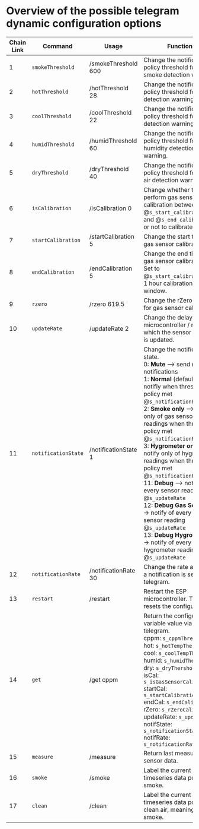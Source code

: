 # Overview of the possible telegram dynamic configuration options

Chain Link |Command | Usage | Function | Variable update | Unit
-------- | -------- | -------- | -------- | -------- | --------
1 | `smokeThreshold` | /smokeThreshold 600   | Change the notification policy threshold for smoke detection warning.   | `s_cppmThreshold` | PPM
2 | `hotThreshold` | /hotThreshold 28   | Change the notification policy threshold for heat detection warning.  | `s_hotTempThershold` | °C
3 | `coolThreshold` | /coolThreshold 22   | Change the notification policy threshold for cold detection warning.  | `s_coolTempThershold` | °C
4 | `humidThreshold` | /humidThreshold 60   | Change the notification policy threshold for humidity detection warning.  | `s_humidThershold` | %
5 | `dryThreshold` | /dryThreshold 40   | Change the notification policy threshold for dry air detection warning.  | `s_dryThershold` | %
6 | `isCalibration` | /isCalibration 0   | Change whether to perform gas sensor calibration between <br /> @`s_start_calibration` and @`s_end_calibration` or not to calibrate. | `s_isGasSensorCalibration` | _bool_
7 | `startCalibration` | /startCalibration 5   | Change the start time for gas sensor calibration. | `s_startCalibration` | Hour
8 | `endCalibration` | /endCalibration 5   | Change the end time for gas sensor calibration. <br /> Set to @`s_start_calibration` for 1 hour calibration window. | `s_endCalibration` | Hour
9 | `rzero` | /rzero 619.5   | Change the rZero value for gas sensor calibration. | `s_rZeroCalibration` | Ohm
10 | `updateRate` | /updateRate 2   | Change the delay for the microcontroller / rate at which the sensor reading is updated. | `s_updateRate` | Hz
11 | `notificationState` | /notificationState 1  | Change the notification state. <br /> 0: **Mute** --> send no notifications <br /> 1: **Normal** (default) --> notifiy when threshold policy met @`s_notificationRate` <br /> 2: **Smoke only** --> notify only of gas sensor readings when threshold policy met @`s_notificationRate` <br /> 3: **Hygrometer only** --> notify only of hygrometer readings when threshold policy met @`s_notificationRate` <br /> 11: **Debug** --> notify of every sensor reading @`s_updateRate` <br /> 12: **Debug Gas Sensor** --> notify of every gas sensor reading @`s_updateRate` <br /> 13: **Debug Hygrometer** --> notify of every hygrometer reading at @`s_updateRate` | `s_notificationState` | _int_
12 | `notificationRate` | /notificationRate 30   | Change the rate at which a notification is sent via telegram. | `s_notificationRate` | Minutes
13 | `restart` | /restart  | Restart the ESP microcontroller. This also resets the configuration.  | - | -
14 | `get` | /get cppm   | Return the configuration variable value via telegram. <br /> cppm: `s_cppmThreshold` <br /> hot: `s_hotTempThershold` <br /> cool: `s_coolTempThershold` <br /> humid: `s_humidThershold` <br /> dry: `s_dryThershold` <br /> isCal: `s_isGasSensorCalibration` <br /> startCal: `s_startCalibration` <br /> endCal: `s_endCalibration` <br /> rZero: `s_rZeroCalibration` <br /> updateRate: `s_updateRate` <br /> notifState: `s_notificationState` <br /> notifRate: `s_notificationRate`| - | -
15 | `measure` | /measure  | Return last measured sensor data.  | - | -
16 | `smoke` | /smoke  | Label the current timeseries data point with smoke.  | `s_smokeLabel` | _bool_
17 | `clean` | /clean  | Label the current timeseries data point as clean air, meaning no smoke.  | `s_cleanAirLabel` | _bool_